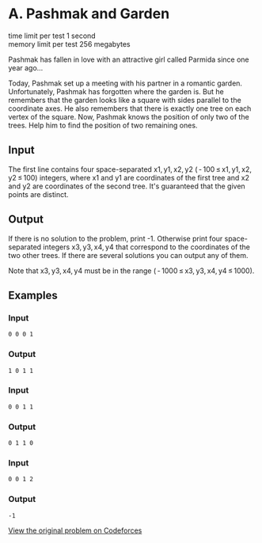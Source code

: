 # A. Pashmak and Garden

time limit per test 1 second  
memory limit per test 256 megabytes  

Pashmak has fallen in love with an attractive girl called Parmida since one year ago...  

Today, Pashmak set up a meeting with his partner in a romantic garden. Unfortunately, Pashmak has forgotten where the garden is. But he remembers that the garden looks like a square with sides parallel to the coordinate axes. He also remembers that there is exactly one tree on each vertex of the square. Now, Pashmak knows the position of only two of the trees. Help him to find the position of two remaining ones.  

## Input

The first line contains four space-separated x1, y1, x2, y2 ( - 100 ≤ x1, y1, x2, y2 ≤ 100) integers, where x1 and y1 are coordinates of the first tree and x2 and y2 are coordinates of the second tree. It's guaranteed that the given points are distinct.  

## Output

If there is no solution to the problem, print -1. Otherwise print four space-separated integers x3, y3, x4, y4 that correspond to the coordinates of the two other trees. If there are several solutions you can output any of them.  

Note that x3, y3, x4, y4 must be in the range ( - 1000 ≤ x3, y3, x4, y4 ≤ 1000).  

## Examples

### Input
```
0 0 0 1
```

### Output
```
1 0 1 1
```

### Input
```
0 0 1 1
```

### Output
```
0 1 1 0
```

### Input
```
0 0 1 2
```

### Output
```
-1
```

[View the original problem on Codeforces](https://codeforces.com/contest/459/problem/A)

